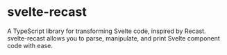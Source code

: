 # svelte-recast

A TypeScript library for transforming Svelte code, inspired by Recast. svelte-recast allows you to parse, manipulate, and print Svelte component code with ease.
